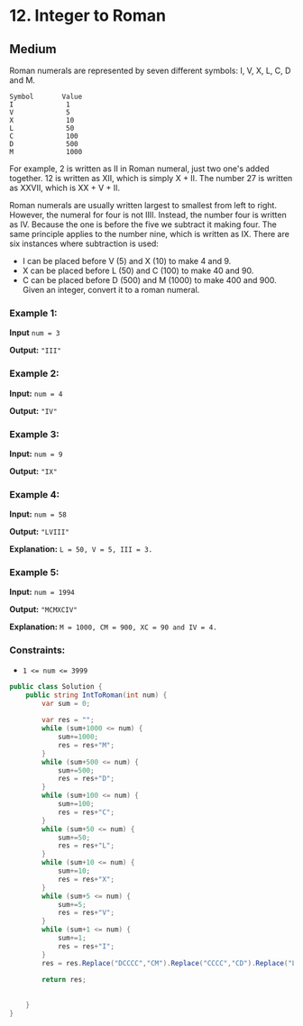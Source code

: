 # 12. Integer to Roman

## Medium

Roman numerals are represented by seven different symbols: I, V, X, L, C, D and M.
```
Symbol       Value
I             1
V             5
X             10
L             50
C             100
D             500
M             1000
```
For example, 2 is written as II in Roman numeral, just two one's added together. 12 is written as XII, which is simply X + II. The number 27 is written as XXVII, which is XX + V + II.

Roman numerals are usually written largest to smallest from left to right. However, the numeral for four is not IIII. Instead, the number four is written as IV. Because the one is before the five we subtract it making four. The same principle applies to the number nine, which is written as IX. There are six instances where subtraction is used:

- I can be placed before V (5) and X (10) to make 4 and 9. 
- X can be placed before L (50) and C (100) to make 40 and 90. 
- C can be placed before D (500) and M (1000) to make 400 and 900.
Given an integer, convert it to a roman numeral.
 

### Example 1:

**Input** `num = 3`

**Output:** `"III"`

### Example 2:

**Input:** `num = 4`

**Output:** `"IV"`

### Example 3:

**Input:** `num = 9`

**Output:** `"IX"`

### Example 4:

**Input:** `num = 58`

**Output:** `"LVIII"`

**Explanation:** `L = 50, V = 5, III = 3.`

### Example 5:

**Input:** `num = 1994`

**Output:** `"MCMXCIV"`

**Explanation:** `M = 1000, CM = 900, XC = 90 and IV = 4.`

### Constraints:

- `1 <= num <= 3999`



``` c#
public class Solution {
    public string IntToRoman(int num) {
        var sum = 0;
        
        var res = "";
        while (sum+1000 <= num) {
            sum+=1000;
            res = res+"M";
        }
        while (sum+500 <= num) {
            sum+=500;
            res = res+"D";
        }
        while (sum+100 <= num) {
            sum+=100;
            res = res+"C";
        }
        while (sum+50 <= num) {
            sum+=50;
            res = res+"L";
        }
        while (sum+10 <= num) {
            sum+=10;
            res = res+"X";
        }
        while (sum+5 <= num) {
            sum+=5;
            res = res+"V";
        }
        while (sum+1 <= num) {
            sum+=1;
            res = res+"I";
        }
        res = res.Replace("DCCCC","CM").Replace("CCCC","CD").Replace("LXXXX","XC").Replace("XXXX","XL").Replace("VIIII","IX").Replace("IIII","IV");
    
        return res;
        
        
    }
}
```